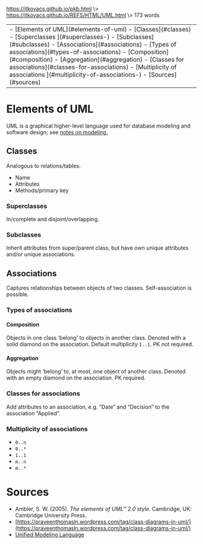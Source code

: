 <p id="path"><a href="../../pkb.html">https://jtkovacs.github.io/pkb.html</a> \> <a href="https://jtkovacs.github.io/REFS/HTML/UML.html">https://jtkovacs.github.io/REFS/HTML/UML.html</a> \> 173 words </p><table class="TOC"><tr><td>- [Elements of UML](#elements-of-uml)
	- [Classes](#classes)
		- [Superclasses ](#superclasses-)
		- [Subclasses](#subclasses)
	- [Associations](#associations)
		- [Types of associations](#types-of-associations)
			- [Composition](#composition)
			- [Aggregation](#aggregation)
		- [Classes for associations](#classes-for-associations)
		- [Multiplicity of associations ](#multiplicity-of-associations-)
- [Sources](#sources)
</td></tr></table>

# Elements of UML

UML is a graphical higher-level language used for database modeling and software design; see [notes on modeling.](modeling.html)

## Classes

Analogous to relations/tables.

- Name
- Attributes
- Methods/primary key

### Superclasses 

In/complete and disjoint/overlapping.

### Subclasses

Inherit attributes from super/parent class, but have own unique attributes and/or unique associations.  



## Associations

Captures relationships between objects of two classes. Self-association is possible.

### Types of associations

#### Composition

Objects in one class ‘belong’ to objects in another class. Denoted with a solid diamond on the association. Default multiplicity `1..1`. PK not required.

#### Aggregation

Objects might ‘belong’ to, at most, one object of another class. Denoted with an empty diamond on the association. PK required.

### Classes for associations

Add attributes to an association, e.g. “Date” and “Decision” to the association “Applied”.

### Multiplicity of associations 

- `0..n` 
- `0..*`
- `1..1`
- `m..n`
- `m..*` 




# Sources

- Ambler, S. W. (2005). _The elements of UML™ 2.0 style._ Cambridge, UK: Cambridge University Press.
- [https://praveenthomasln.wordpress.com/tag/class-diagrams-in-uml/](https://praveenthomasln.wordpress.com/tag/class-diagrams-in-uml/)
- [Unified Modeling Language](https://lagunita.stanford.edu/courses/DB/UML/SelfPaced/about)
